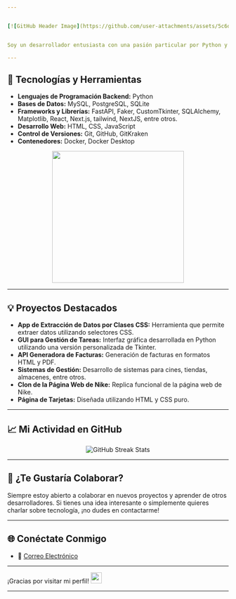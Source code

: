 ```yaml
---


[![GitHub Header Image](https://github.com/user-attachments/assets/5c6dc07f-3faf-4267-b64e-26f0e15254dd)](url)


Soy un desarrollador entusiasta con una pasión particular por Python y las interfaces gráficas de usuario (GUI). Actualmente, estoy cursando Desarrollo de Software en la Corporación Universitaria Remington, lo que me permite dedicar gran parte de mi tiempo a programar y aprender sobre las últimas tendencias y tecnologías en el mundo del desarrollo.

---
```

    
## 🚀 Tecnologías y Herramientas

- **Lenguajes de Programación Backend:** Python
- **Bases de Datos:** MySQL, PostgreSQL, SQLite
- **Frameworks y Librerías:** FastAPI, Faker, CustomTkinter, SQLAlchemy, Matplotlib, React, Next.js, tailwind, NextJS, entre otros.
- **Desarrollo Web:** HTML, CSS, JavaScript
- **Control de Versiones:** Git, GitHub, GitKraken
- **Contenedores:** Docker, Docker Desktop

<p align="center">
  <img src="https://user-images.githubusercontent.com/74038190/219923809-b86dc415-a0c2-4a38-bc88-ad6cf06395a8.gif" width="300" height height = "300">
</p>

---

## 💡 Proyectos Destacados

- **App de Extracción de Datos por Clases CSS:** Herramienta que permite extraer datos utilizando selectores CSS.
- **GUI para Gestión de Tareas:** Interfaz gráfica desarrollada en Python utilizando una versión personalizada de Tkinter.
- **API Generadora de Facturas:** Generación de facturas en formatos HTML y PDF.
- **Sistemas de Gestión:** Desarrollo de sistemas para cines, tiendas, almacenes, entre otros.
- **Clon de la Página Web de Nike:** Replica funcional de la página web de Nike.
- **Página de Tarjetas:** Diseñada utilizando HTML y CSS puro.

---

## 📈 Mi Actividad en GitHub

<p align="center">
  <img src="https://github-readme-streak-stats.herokuapp.com/?user=MelonConYogurt&theme=dark&hide_border=false" alt="GitHub Streak Stats">
</p>


---

## 🤝 ¿Te Gustaría Colaborar?

Siempre estoy abierto a colaborar en nuevos proyectos y aprender de otros desarrolladores. Si tienes una idea interesante o simplemente quieres charlar sobre tecnología, ¡no dudes en contactarme!

---

## 🌐 Conéctate Conmigo

- 📧 [Correo Electrónico](mailto:alejoalejopsornal@gmail.com)

---

¡Gracias por visitar mi perfil! <img src="https://cultofthepartyparrot.com/parrots/hd/githubparrot.gif" width="25" height="25"/>

---

